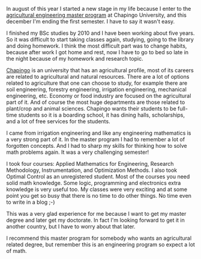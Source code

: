 In august of this year I started a new stage in my life because I enter to the <a href="http://portal.chapingo.mx/iauia/" target="_blank">agricultural engineering master program</a> at Chapingo University, and this december I'm ending the first semester. I have to say it wasn't easy.

I finished my BSc studies by 2010 and I have been working about five years. So it was difficult to start taking classes again, studying, going to the library and doing homework. I think the most difficult part was to change habits, because after work I got home and rest, now I have to go to bed so late in the night because of my homework and research topic.

<a href="http://chapingo.mx/" target="_blank">Chapingo</a> is an university that has an agricultural profile, most of its careers are related to agricultural and natural resources. There are a lot of options related to agriculture that one can choose to study, for example there are soil engineering, forestry engineering, irrigation engineering, mechanical engineering, etc. Economy or food industry are focused on the agricultural part of it. And of course the most huge departments are those related to plant/crop and animal sciences. Chapingo wants their students to be full-time students so it is a boarding school, it has dining halls, scholarships, and a lot of free services for the students.

I came from irrigation engineering and like any engineering mathematics is a very strong part of it. In the master program I had to remember a lot of forgotten concepts. And I had to sharp my skills for thinking how to solve math problems again. It was a very challenging semester!

I took four courses: Applied Mathematics for Engineering, Research Methodology, Instrumentation, and Optimization Methods. I also took Optimal Control as an unregistered student. Most of the courses you need solid math knowledge. Some logic, programming and electronics extra knowledge is very useful too. My classes were very exciting and at some point you get so busy that there is no time to do other things. No time even to write in a blog ;-)

This was a very glad experience for me because I want to get my master degree and later get my doctorate. In fact I'm looking forward to get it in another country, but I have to worry about that later.

I recommend this master program for somebody who wants an agricultural related degree, but remember this is an engineering program so expect a lot of math.
